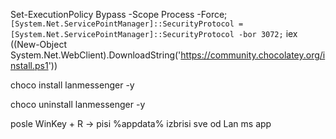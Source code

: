 Set-ExecutionPolicy Bypass -Scope Process -Force; `
[System.Net.ServicePointManager]::SecurityProtocol = [System.Net.ServicePointManager]::SecurityProtocol -bor 3072; `
iex ((New-Object System.Net.WebClient).DownloadString('https://community.chocolatey.org/install.ps1'))






choco install lanmessenger -y

choco uninstall lanmessenger -y


posle WinKey + R -> pisi %appdata% izbrisi sve od Lan ms app
